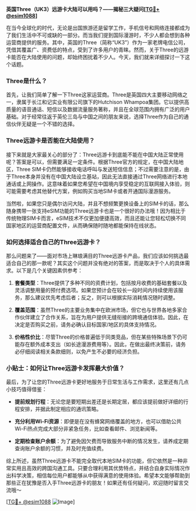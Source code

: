 **英国Three（UK3）远游卡大陆可以用吗？——揭秘三大疑问[[TG💪+ @esim1088](https://t.me/s/esim1088)]**

在当今全球化的时代，无论是出国旅游还是留学工作，手机信号和网络连接都成为了我们生活中不可或缺的一部分。而当我们提到国际漫游时，不少人都会想到各种运营商提供的服务。其中，英国的Three（简称“UK3”）作为一家老牌电信公司，凭借其覆盖广、资费低的特点，受到了许多用户的青睐。然而，关于Three的远游卡能否在大陆使用的问题，却始终困扰着不少人。今天，我们就来详细探讨一下这个话题。

### Three是什么？

首先，让我们简单了解一下Three这家运营商。Three是英国四大主要移动网络之一，隶属于长江和记实业有限公司旗下的Hutchison Whampoa集团。它以提供高质量的语音通话、短信以及数据流量服务著称，并且在全球范围内拥有广泛的用户基础。对于经常往返于英伦三岛与中国之间的朋友来说，选择Three作为自己的通信伙伴无疑是一个不错的选择。

### Three远游卡是否能在大陆使用？

接下来就是大家最关心的部分了：Three远游卡到底能不能在中国大陆正常使用呢？答案是可以，但需要满足一定条件。根据Three官方的规定，在中国大陆地区，Three SIM卡仍然能够接收电话呼叫与发送短信信息；不过需要注意的是，由于Three本身并没有在中国大陆设立基站，因此无法直接通过Three网络进行本地通话或上网操作。这意味着如果您希望在中国境内享受稳定的互联网接入体验，则可能需要考虑其他替代方案，例如购买当地SIM卡或者开通国际漫游服务。

当然啦，如果您只是偶尔访问大陆，并且不想频繁更换设备上的SIM卡的话，那么随身携带一张支持eSIM功能的Three远游卡也是一个很好的办法哦！因为相比于传统物理SIM卡而言，eSIM技术不仅更加便捷高效，而且还能让您轻松切换不同国家地区的运营商配置文件，从而确保随时随地都能保持在线状态。

### 如何选择适合自己的Three远游卡？

那么问题来了——面对市场上琳琅满目的Three远游卡产品，我们应该如何挑选最适合自己的那一款呢？其实这个问题并没有绝对的答案，而是取决于个人的具体需求。以下是几个关键因素供参考：

1. **套餐类型**：Three提供了多种不同的资费计划，包括按月收费的基础套餐以及灵活调整用量的预付费选项。如果您预计会在较长一段时间内持续使用该服务，那么建议优先考虑后者；反之，则可以根据实际消耗情况随时调整。
   
2. **覆盖范围**：虽然Three的主要业务集中在欧洲市场，但它也与世界各地多家合作伙伴建立了合作关系，旨在为用户提供无缝衔接的跨境通信体验。因此，在决定是否购买之前，请务必确认目标国家/地区的具体支持情况。

3. **价格性价比**：尽管Three的价格普遍低于同类竞品，但在某些特殊场景下仍可能存在额外成本支出（如长途漫游费用等）。因此，在做出最终决策前，请务必仔细阅读相关条款细则，以免产生不必要的经济负担。

### 小贴士：如何让Three远游卡发挥最大价值？

最后，为了让您的Three远游卡更好地服务于日常生活与工作需求，这里还有几点小技巧值得借鉴：

- **提前规划行程**：无论您是要短期出差还是长期定居，都应该提前做好详细的行程安排，并据此制定相应的通讯策略。
  
- **充分利用Wi-Fi资源**：即便是在没有蜂窝网络覆盖的地方，也可以借助公共Wi-Fi热点完成大部分非紧急任务，比如查看邮件、浏览新闻等。

- **定期检查账户余额**：为了避免因欠费而导致服务中断的情况发生，请养成定期查询账户余额的习惯，并及时充值续费。

综上所述，虽然Three远游卡不能完全取代本地SIM卡的功能，但它依然是一种非常实用且高效的跨国沟通工具。只要合理利用其优势特点，并结合自身实际情况作出科学决策，相信每位用户都能够从中获得满意的使用体验。希望本文能够帮助到那些正在犹豫是否入手Three远游卡的朋友！如果还有任何疑问，欢迎随时留言交流哦～

[[TG💪+ @esim1088](https://t.me/s/esim1088) ![Image](https://i.postimg.cc/4NQfJmqS/Snipaste-2025-05-13-00-14-12.png)]